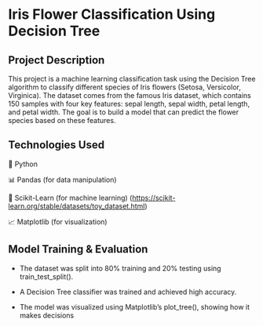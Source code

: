 # Iris Flower Classification Using Decision Tree

## Project Description
This project is a machine learning classification task using the Decision Tree algorithm to classify different species of Iris flowers (Setosa, Versicolor, Virginica).
The dataset comes from the famous Iris dataset, which contains 150 samples with four key features: sepal length, sepal width, petal length, and petal width.
The goal is to build a model that can predict the flower species based on these features.

## Technologies Used
🐍 Python

📊 Pandas (for data manipulation)

🤖 Scikit-Learn (for machine learning) (https://scikit-learn.org/stable/datasets/toy_dataset.html)

📈 Matplotlib (for visualization)

## Model Training & Evaluation
* The dataset was split into 80% training and 20% testing using train_test_split().

* A Decision Tree classifier was trained and achieved high accuracy.

* The model was visualized using Matplotlib’s plot_tree(), showing how it makes decisions

